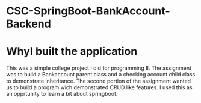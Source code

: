 # CSC-SpringBoot-BankAccount-Backend


# WhyI built the application

This was a simple college project I did for programming II. The assignment was to build a Bankaccount parent class and a checking account child class to demonstrate inheritance. The second portion of the assignment wanted us to build a program wich demonstrated CRUD like features. I used this as an opprtunity to learn a bit about springboot.
